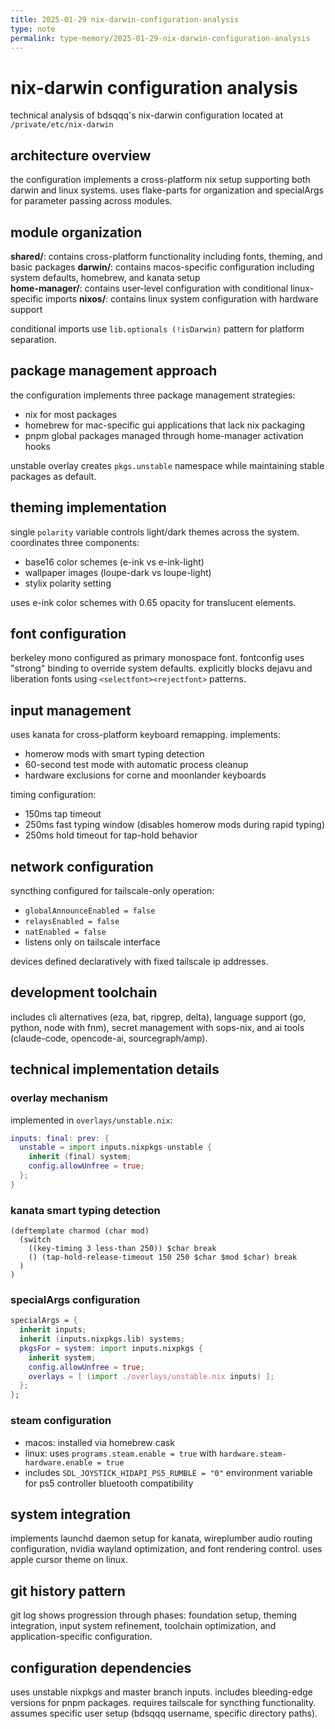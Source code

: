 ```yaml
---
title: 2025-01-29 nix-darwin-configuration-analysis
type: note
permalink: type-memory/2025-01-29-nix-darwin-configuration-analysis
---
```


# nix-darwin configuration analysis

technical analysis of bdsqqq's nix-darwin configuration located at `/private/etc/nix-darwin`

## architecture overview

the configuration implements a cross-platform nix setup supporting both darwin and linux systems. uses flake-parts for organization and specialArgs for parameter passing across modules.

## module organization

**shared/**: contains cross-platform functionality including fonts, theming, and basic packages
**darwin/**: contains macos-specific configuration including system defaults, homebrew, and kanata setup  
**home-manager/**: contains user-level configuration with conditional linux-specific imports
**nixos/**: contains linux system configuration with hardware support

conditional imports use `lib.optionals (!isDarwin)` pattern for platform separation.

## package management approach

the configuration implements three package management strategies:
- nix for most packages
- homebrew for mac-specific gui applications that lack nix packaging
- pnpm global packages managed through home-manager activation hooks

unstable overlay creates `pkgs.unstable` namespace while maintaining stable packages as default.

## theming implementation

single `polarity` variable controls light/dark themes across the system. coordinates three components:
- base16 color schemes (e-ink vs e-ink-light)
- wallpaper images (loupe-dark vs loupe-light)  
- stylix polarity setting

uses e-ink color schemes with 0.65 opacity for translucent elements.

## font configuration

berkeley mono configured as primary monospace font. fontconfig uses "strong" binding to override system defaults. explicitly blocks dejavu and liberation fonts using `<selectfont><rejectfont>` patterns.

## input management

uses kanata for cross-platform keyboard remapping. implements:
- homerow mods with smart typing detection
- 60-second test mode with automatic process cleanup
- hardware exclusions for corne and moonlander keyboards

timing configuration:
- 150ms tap timeout 
- 250ms fast typing window (disables homerow mods during rapid typing)
- 250ms hold timeout for tap-hold behavior

## network configuration

syncthing configured for tailscale-only operation:
- `globalAnnounceEnabled = false`
- `relaysEnabled = false` 
- `natEnabled = false`
- listens only on tailscale interface

devices defined declaratively with fixed tailscale ip addresses.

## development toolchain

includes cli alternatives (eza, bat, ripgrep, delta), language support (go, python, node with fnm), secret management with sops-nix, and ai tools (claude-code, opencode-ai, sourcegraph/amp).

## technical implementation details

### overlay mechanism
implemented in `overlays/unstable.nix`:
```nix
inputs: final: prev: {
  unstable = import inputs.nixpkgs-unstable {
    inherit (final) system;
    config.allowUnfree = true;
  };
}
```

### kanata smart typing detection
```kanata
(deftemplate charmod (char mod)
  (switch 
    ((key-timing 3 less-than 250)) $char break
    () (tap-hold-release-timeout 150 250 $char $mod $char) break
  )
)
```

### specialArgs configuration
```nix
specialArgs = {
  inherit inputs;
  inherit (inputs.nixpkgs.lib) systems;
  pkgsFor = system: import inputs.nixpkgs {
    inherit system;
    config.allowUnfree = true;
    overlays = [ (import ./overlays/unstable.nix inputs) ];
  };
};
```

### steam configuration
- macos: installed via homebrew cask
- linux: uses `programs.steam.enable = true` with `hardware.steam-hardware.enable = true`
- includes `SDL_JOYSTICK_HIDAPI_PS5_RUMBLE = "0"` environment variable for ps5 controller bluetooth compatibility

## system integration

implements launchd daemon setup for kanata, wireplumber audio routing configuration, nvidia wayland optimization, and font rendering control. uses apple cursor theme on linux.

## git history pattern

git log shows progression through phases: foundation setup, theming integration, input system refinement, toolchain optimization, and application-specific configuration.

## configuration dependencies

uses unstable nixpkgs and master branch inputs. includes bleeding-edge versions for pnpm packages. requires tailscale for syncthing functionality. assumes specific user setup (bdsqqq username, specific directory paths).
